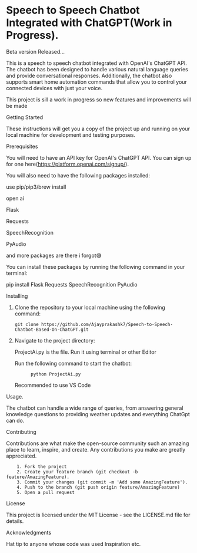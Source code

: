 # Speech to Speech Chatbot Integrated with ChatGPT(Work in Progress).

Beta version Released...

This is a speech to speech chatbot integrated with OpenAI's ChatGPT API. The chatbot has been designed to handle various natural language queries and provide conversational responses. Additionally, the chatbot also supports smart home automation commands that allow you to control your connected devices with just your voice.

This project is sill a work in progress so new features and improvements will be made

Getting Started

These instructions will get you a copy of the project up and running on your local machine for development and testing purposes.

Prerequisites

You will need to have an API key for OpenAI's ChatGPT API. You can sign up for one here(https://platform.openai.com/signup/).

You will also need to have the following packages installed:

use pip/pip3/brew install <package-name>

open ai

Flask

Requests

SpeechRecognition

PyAudio
  
and more packages are there i forgot😅

You can install these packages by running the following command in your terminal:

pip install Flask Requests SpeechRecognition PyAudio


Installing
  
  1. Clone the repository to your local machine using the following command:
   
         git clone https://github.com/Ajayprakashk7/Speech-to-Speech-Chatbot-Based-On-ChatGPT.git
     
  2. Navigate to the project directory:
    
     ProjectAi.py is the file. Run it using terminal or other Editor
     
     Run the following command to start the chatbot:
     
               python ProjectAi.py
             
             
     Recommended to use VS Code
     
 Usage.
     
The chatbot can handle a wide range of queries, from answering general knowledge questions to providing weather updates and everything ChatGpt can do.

Contributing

Contributions are what make the open-source community such an amazing place to learn, inspire, and create. Any contributions you make are greatly appreciated.

        1. Fork the project
        2. Create your feature branch (git checkout -b feature/AmazingFeature).  
        3. Commit your changes (git commit -m 'Add some AmazingFeature').
        4. Push to the branch (git push origin feature/AmazingFeature)
        5. Open a pull request
   
   
   License
   
This project is licensed under the MIT License - see the LICENSE.md file for details.

Acknowledgments

Hat tip to anyone whose code was used
Inspiration
etc.
